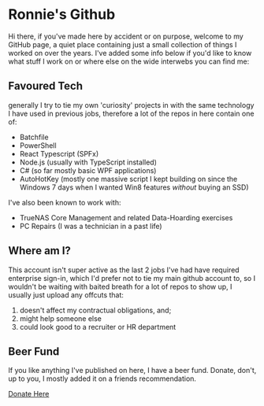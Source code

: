 # Ronnie's Github

Hi there, if you've made here by accident or on purpose, welcome to my GitHub page, a quiet place containing just a small collection of things I worked on over the years. I've added some info below if you'd like to know what stuff I work on or where else on the wide interwebs you can find me:

## Favoured Tech
generally I try to tie my own 'curiosity' projects in with the same technology I have used in previous jobs, therefore a lot of the repos in here contain one of:
- Batchfile
- PowerShell
- React Typescript (SPFx)
- Node.js (usually with TypeScript installed)
- C# (so far mostly basic WPF applications)
- AutoHotKey (mostly one massive script I kept building on since the Windows 7 days when I wanted Win8 features *without* buying an SSD)

I've also been known to work with:
- TrueNAS Core Management and related Data-Hoarding exercises
- PC Repairs (I was a technician in a past life)

## Where am I?
This account isn't super active as the last 2 jobs I've had have required enterprise sign-in, which I'd prefer not to tie my main github account to, so I wouldn't be waiting with baited breath for a lot of repos to show up, I usually just upload any offcuts that:
1. doesn't affect my contractual obligations, and;
2. might help someone else
3. could look good to a recruiter or HR department

## Beer Fund
If you like anything I've published on here, I have a beer fund. Donate, don't, up to you, I mostly added it on a friends recommendation.

[Donate Here](https://www.paypal.com/donate/?business=W7J42EFE4AW88&no_recurring=0&item_name=Beer+Fund&currency_code=AUD)


<!--
**digi-ron/digi-ron** is a ✨ _special_ ✨ repository because its `README.md` (this file) appears on your GitHub profile.

Here are some ideas to get you started:

- 🔭 I’m currently working on ...
- 🌱 I’m currently learning ...
- 👯 I’m looking to collaborate on ...
- 🤔 I’m looking for help with ...
- 💬 Ask me about ...
- 📫 How to reach me: ...
- 😄 Pronouns: ...
- ⚡ Fun fact: ...
-->

<!-- Fuck -->
